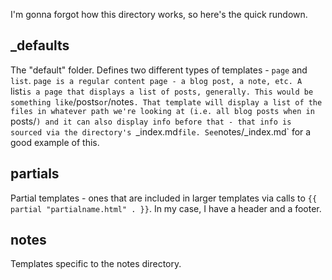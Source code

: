 I'm gonna forgot how this directory works, so here's the quick rundown.

## _defaults

The "default" folder. Defines two different types of templates - `page` and `list`.
`page is a regular content page - a blog post, a note, etc. A `list` is a page that
displays a list of posts, generally. This would be something like `/posts` or `/notes`.
That template will display a list of the files in whatever path we're looking at
(i.e. all blog posts when in `posts/`) and it can also display info before
that - that info is sourced via the directory's `_index.md` file.
See `notes/_index.md` for a good example of this.

## partials

Partial templates - ones that are included in larger templates via calls to
`{{ partial "partialname.html" . }}`. In my case, I have a header and a footer.

## notes

Templates specific to the notes directory.
